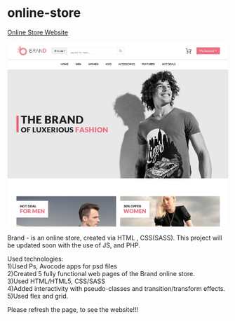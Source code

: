 # online-store

[Online Store Website](https://kaizerg.github.io/online-store/)

![cover image](https://github.com/KaiZerg/online-store/blob/gh-pages/img/cover.jpg)

Brand - is an online store, created via HTML , CSS(SASS).
This project will be updated soon with the use of JS, and PHP.

Used technologies:<br>
1)Used Ps, Avocode apps for psd files<br>
2)Created 5 fully functional web pages of the Brand online store.<br>
3)Used HTML/HTML5, CSS/SASS<br>
4)Added interactivity with pseudo-classes and transition/transform effects.<br>
5)Used flex and grid. <br>

Please refresh the page, to see the website!!!
